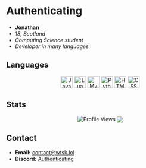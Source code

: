 # Authenticating

- **Jonathan**  
- *18, Scotland*  
- *Computing Science student*  
- *Developer in many languages*

## Languages

<p align="center">
    <img width="32" src="https://raw.githubusercontent.com/marwin1991/profile-technology-icons/refs/heads/main/icons/javascript.png" alt="JavaScript" title="JavaScript"/>
    <img width="32" src="https://raw.githubusercontent.com/marwin1991/profile-technology-icons/refs/heads/main/icons/lua.png" alt="Lua" title="Lua"/>
    <img width="32" src="https://raw.githubusercontent.com/marwin1991/profile-technology-icons/refs/heads/main/icons/mysql.png" alt="MySQL" title="MySQL"/>
    <img width="32" src="https://raw.githubusercontent.com/marwin1991/profile-technology-icons/refs/heads/main/icons/python.png" alt="Python" title="Python"/>
    <img width="32" src="https://raw.githubusercontent.com/marwin1991/profile-technology-icons/refs/heads/main/icons/html.png" alt="HTML" title="HTML"/>
    <img width="32" src="https://raw.githubusercontent.com/marwin1991/profile-technology-icons/refs/heads/main/icons/css.png" alt="CSS" title="CSS"/>
</p>

## Stats

<p align="center">
    <img src="https://komarev.com/ghpvc/?username=2034&color=grey&style=for-the-badge&abbreviated=true" alt="Profile Views">
    <img align="center" src="https://github-readme-streak-stats.herokuapp.com/?user=2034&hide_border=true&card_width=338&theme=transparent"/>
</p>

## Contact

- **Email:** [contact@wtsk.lol](mailto:contact@wtsk.lol)
- **Discord:** [Authenticating](https://discord.com/users/1340045863401033800)
